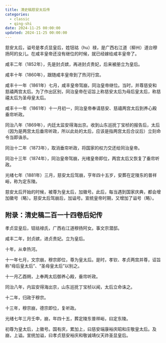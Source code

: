 ```yaml
---
title: 清史稿慈安太后传
categories:
  - classic
  - qing-shi
date: 2024-11-25 00:00:00
updated: 2024-11-25 00:00:00
---
```


慈安太后，谥号是孝贞显皇后，姓钮祜（hu）禄，是广西右江道（柳州）道台穆扬阿的女儿。在咸丰皇帝还没有继位的时候，就已经嫁给咸丰皇帝了。

咸丰二年（1852年），先是封贞嫔，再进封贞贵妃，后来被册立为皇后。

咸丰十年（1860年），跟随咸丰皇帝到了热河行宫。

咸丰十一年（1861年）七月，咸丰皇帝驾崩，同治皇帝继位。当时，并尊慈安和慈禧两宫太后。为了作出区别，同治皇帝在诏旨上称慈安太后为母后皇太后，称慈禧太后为圣母皇太后。

<!-- more -->

咸丰十一年（1861年）十一月初一，同治皇帝奉请慈安、慈禧两宫太后到养心殿垂帘听政。

同治八年（1869年），内廷太监安得海出京。收到山东巡抚丁宝桢的报告后，太后（因为是两宫太后垂帘听政，所以此处的太后，应该是指两宫太后合议后）立刻命令当即诛杀。

同治十二年（1873年），取消垂帘听政，将国家的权力交还给同治皇帝。

同治十三年（1874年），同治皇帝驾崩，光绪皇帝即位，两宫太后又恢复了垂帘听政。

光绪七年（1881年）三月，慈安太后驾崩，亨年四十五岁，安葬在定陵东的普祥峪，称为定东陵。

慈安太后开始的时候，被尊为皇太后，加徽号。此后，每当遇到国家庆典，都会增加徽号（略）。慈安太后驾崩后，加谥号。宣统皇帝时期，又增加了谥号（略）。

## 附录：清史稿二百一十四卷后妃传

孝贞显皇后，钮祜禄氏，广西右江道穆扬阿女。事文宗潜邸。

咸丰二年，封贞嫔，进贞贵妃。立为皇后。

十年，从幸热河。

十一年七月，文宗崩，穆宗即位，尊为皇太后。是时，孝钦、孝贞两宫并尊，诏旨称“母后皇太后”、“圣母皇太后”以别之。

十一月乙酉朔，上奉两太后御养心殿，垂帘听政。

同治八年，内监安得海出京，山东巡抚丁宝桢以闻，太后立命诛之。

十二年，归政于穆宗。

十三年，穆宗崩，德宗即位，复听政。

光绪七年三月壬申，崩，年四十五，葬定陵东普祥峪，曰定东陵。

初尊为皇太后，上徽号。国有庆，累加上，曰慈安端康裕庆昭和庄敬皇太后。及崩，上谥。宣统加谥，曰孝贞慈安裕庆和敬诚靖仪天祚圣显皇后。

